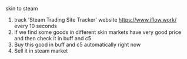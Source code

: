 skin to steam

1. track 'Steam Trading Site Tracker' website https://www.iflow.work/ every 10 seconds
2. If we find some goods in different skin markets have very good price and then check it in buff and c5
3. Buy this good in buff and c5 automatically right now
4. Sell it in steam market 
